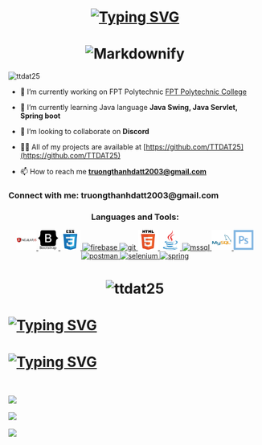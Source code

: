 
<h1 align="center"><a href="https://git.io/typing-svg"><img src="https://readme-typing-svg.demolab.com?font=Fira+Code&pause=1000&width=435&lines=Hi+%F0%9F%91%8B%2C+I'm+Truong+Thanh+Dat;Java+developer+from+Viet+Nam" alt="Typing SVG" /></a></h1>


<h1 align="center">
<img  src="https://24.media.tumblr.com/245f521ebb6f18153490587f70492f4d/tumblr_mmm85kOfvj1s8f329o1_250.gif" alt="Markdownify" width="200">
</h1>
<p align="left"> <img src="https://komarev.com/ghpvc/?username=ttdat25&label=Profile%20views&color=0e75b6&style=flat" alt="ttdat25" /> </p>

- 🔭 I’m currently working on FPT Polytechnic [FPT Polytechnic College](https://caodang.fpt.edu.vn/)

- 🌱 I’m currently learning Java language **Java Swing, Java Servlet, Spring boot**

- 👯 I’m looking to collaborate on **Discord**

- 👨‍💻 All of my projects are available at [https://github.com/TTDAT25](https://github.com/TTDAT25)

- 📫 How to reach me **truongthanhdatt2003@gmail.com**

<h3 align="left">Connect with me: truongthanhdatt2003@gmail.com</h3>
<p align="left">
</p>

<h3 align="center">Languages and Tools:</h3>
<p align="center"> <a href="https://angular.io" target="_blank" rel="noreferrer"> <img src="https://raw.githubusercontent.com/devicons/devicon/master/icons/angularjs/angularjs-original-wordmark.svg" alt="angularjs" width="40" height="40"/> </a> <a href="https://getbootstrap.com" target="_blank" rel="noreferrer"> <img src="https://raw.githubusercontent.com/devicons/devicon/master/icons/bootstrap/bootstrap-plain-wordmark.svg" alt="bootstrap" width="40" height="40"/> </a> <a href="https://www.w3schools.com/css/" target="_blank" rel="noreferrer"> <img src="https://raw.githubusercontent.com/devicons/devicon/master/icons/css3/css3-original-wordmark.svg" alt="css3" width="40" height="40"/> </a> <a href="https://firebase.google.com/" target="_blank" rel="noreferrer"> <img src="https://www.vectorlogo.zone/logos/firebase/firebase-icon.svg" alt="firebase" width="40" height="40"/> </a> <a href="https://git-scm.com/" target="_blank" rel="noreferrer"> <img src="https://www.vectorlogo.zone/logos/git-scm/git-scm-icon.svg" alt="git" width="40" height="40"/> </a> <a href="https://www.w3.org/html/" target="_blank" rel="noreferrer"> <img src="https://raw.githubusercontent.com/devicons/devicon/master/icons/html5/html5-original-wordmark.svg" alt="html5" width="40" height="40"/> </a> <a href="https://www.java.com" target="_blank" rel="noreferrer"> <img src="https://raw.githubusercontent.com/devicons/devicon/master/icons/java/java-original.svg" alt="java" width="40" height="40"/> </a> <a href="https://www.microsoft.com/en-us/sql-server" target="_blank" rel="noreferrer"> <img src="https://www.svgrepo.com/show/303229/microsoft-sql-server-logo.svg" alt="mssql" width="40" height="40"/> </a> <a href="https://www.mysql.com/" target="_blank" rel="noreferrer"> <img src="https://raw.githubusercontent.com/devicons/devicon/master/icons/mysql/mysql-original-wordmark.svg" alt="mysql" width="40" height="40"/> </a> <a href="https://www.photoshop.com/en" target="_blank" rel="noreferrer"> <img src="https://raw.githubusercontent.com/devicons/devicon/master/icons/photoshop/photoshop-line.svg" alt="photoshop" width="40" height="40"/> </a> <a href="https://postman.com" target="_blank" rel="noreferrer"> <img src="https://www.vectorlogo.zone/logos/getpostman/getpostman-icon.svg" alt="postman" width="40" height="40"/> </a> <a href="https://www.selenium.dev" target="_blank" rel="noreferrer"> <img src="https://raw.githubusercontent.com/detain/svg-logos/780f25886640cef088af994181646db2f6b1a3f8/svg/selenium-logo.svg" alt="selenium" width="40" height="40"/> </a> <a href="https://spring.io/" target="_blank" rel="noreferrer"> <img src="https://www.vectorlogo.zone/logos/springio/springio-icon.svg" alt="spring" width="40" height="40"/> </a> </p>
<h1 align="center">
<p><img  src="https://github-readme-stats.vercel.app/api/top-langs?username=ttdat25&show_icons=true&locale=en&layout=compact" alt="ttdat25" /></p>
</h1>

<div>
<h1 align="rigth">
<a href="https://git.io/typing-svg"><img src="https://github-readme-stats.vercel.app/api/pin?username=TTDAT25&repo=EOA&theme=tokyonight" alt="Typing SVG" /></a>
</h1>

<h1 align="left">
<a href="https://git.io/typing-svg"><img src="https://github-readme-stats.vercel.app/api/pin?username=TTDAT25&repo=EOA&theme=tokyonight" alt="Typing SVG" /></a>
</h1>
</div>

[![]()](https://github.com/TTDAT25/EOA)

[![](https://github-readme-stats.vercel.app/api/pin?username=TTDAT25&repo=DAS_Courses&theme=tokyonight)](https://github.com/TTDAT25/DAS_Courses)

[![](https://github-readme-stats.vercel.app/api/pin?username=TTDAT25&repo=BlockChainMotoko&theme=tokyonight)](https://github.com/TTDAT25/BlockChainMotoko)

[![](https://github-readme-stats.vercel.app/api/pin?username=TTDAT25&repo=DAS_Courses&theme=tokyonight)](https://github.com/TTDAT25/DAS_Courses)



